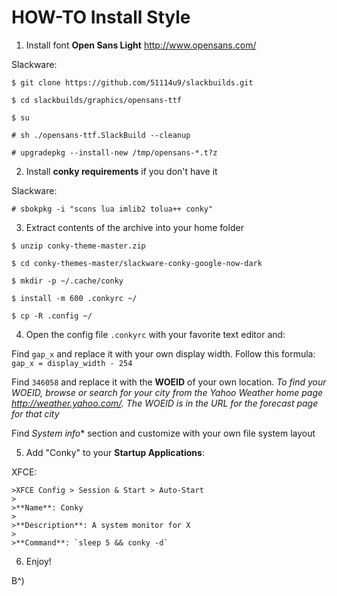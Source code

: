 
# HOW-TO Install Style

1. Install font **Open Sans Light** http://www.opensans.com/

  Slackware:

  `$ git clone https://github.com/51114u9/slackbuilds.git`

  `$ cd slackbuilds/graphics/opensans-ttf`

  `$ su`

  `# sh ./opensans-ttf.SlackBuild --cleanup`

  `# upgradepkg --install-new /tmp/opensans-*.t?z`

2. Install **conky requirements** if you don't have it

  Slackware:

  `# sbokpkg -i "scons lua imlib2 tolua++ conky"`

3. Extract contents of the archive into your home folder

  `$ unzip conky-theme-master.zip`

  `$ cd conky-themes-master/slackware-conky-google-now-dark`

  `$ mkdir -p ~/.cache/conky`

  `$ install -m 600 .conkyrc ~/`

  `$ cp -R .config ~/`

4. Open the config file `.conkyrc` with your favorite text editor and:

  Find `gap_x` and replace it with your own display width. Follow this formula: `gap_x = display_width - 254`

  Find `346058` and replace it with the **WOEID** of your own location. *To find your WOEID, browse or search for your city from the Yahoo Weather home page http://weather.yahoo.com/. The WOEID is in the URL for the forecast page for that city*

  Find *System info** section and customize with your own file system layout

5. Add "Conky" to your **Startup Applications**:

  XFCE:

    >XFCE Config > Session & Start > Auto-Start
    >
    >**Name**: Conky
    >
    >**Description**: A system monitor for X
    >
    >**Command**: `sleep 5 && conky -d`

6. Enjoy!

B^)
